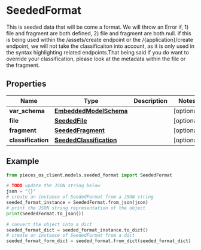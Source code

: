# SeededFormat

This is seeded data that will be come a format.  We will throw an Error if, 1) file and fragment are both defined, 2) file and fragment are both null.  if this is being used within the /assets/create endpoint or the /\{application\}/create endpoint, we will not take the classificaiton into account, as it is only used in the syntax highlighting related endpoints.That being said if you do want to override your classification, please look at the metadata within the file or the fragment.

## Properties

Name | Type | Description | Notes
------------ | ------------- | ------------- | -------------
**var_schema** | [**EmbeddedModelSchema**](EmbeddedModelSchema) |  | [optional] 
**file** | [**SeededFile**](SeededFile) |  | [optional] 
**fragment** | [**SeededFragment**](SeededFragment) |  | [optional] 
**classification** | [**SeededClassification**](SeededClassification) |  | [optional] 

## Example

```python
from pieces_os_client.models.seeded_format import SeededFormat

# TODO update the JSON string below
json = "{}"
# create an instance of SeededFormat from a JSON string
seeded_format_instance = SeededFormat.from_json(json)
# print the JSON string representation of the object
print(SeededFormat.to_json())

# convert the object into a dict
seeded_format_dict = seeded_format_instance.to_dict()
# create an instance of SeededFormat from a dict
seeded_format_form_dict = seeded_format.from_dict(seeded_format_dict)
```



